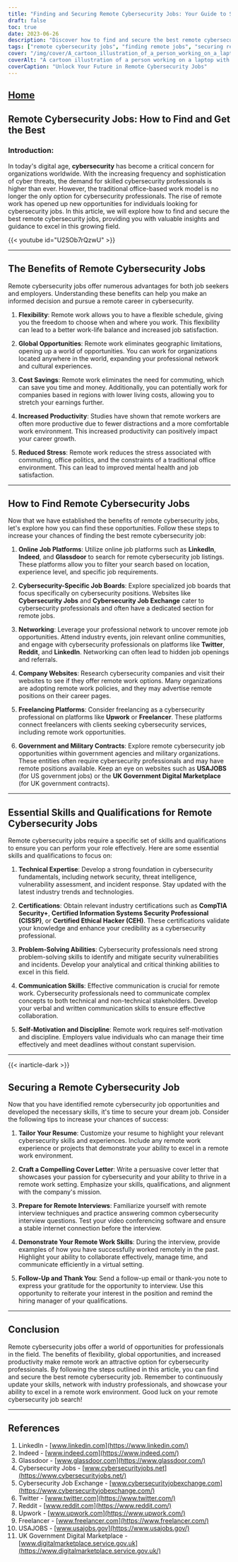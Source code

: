 ```yaml
---
title: "Finding and Securing Remote Cybersecurity Jobs: Your Guide to Success"
draft: false
toc: true
date: 2023-06-26
description: "Discover how to find and secure the best remote cybersecurity jobs, leveraging flexibility and global opportunities in this growing field."
tags: ["remote cybersecurity jobs", "finding remote jobs", "securing remote jobs", "cybersecurity careers", "remote work opportunities", "online job platforms", "cybersecurity job search", "work-life balance", "job satisfaction", "global job market", "job search strategies", "job boards", "networking", "freelancing", "government contracts", "technical expertise", "cybersecurity certifications", "problem-solving skills", "communication skills", "self-motivation", "remote interviews", "resume tips", "cover letter tips", "cybersecurity fundamentals", "network security", "threat intelligence", "vulnerability assessment", "incident response", "cybersecurity industry trends", "virtual collaboration", "time management skills"]
cover: "/img/cover/A_cartoon_illustration_of_a_person_working_on_a_laptop_with.png"
coverAlt: "A cartoon illustration of a person working on a laptop with cybersecurity-related icons and symbols around them."
coverCaption: "Unlock Your Future in Remote Cybersecurity Jobs"
---
```


## [Home](/cyber-security-career-playbook-start/)

## Remote Cybersecurity Jobs: How to Find and Get the Best

### Introduction:

In today's digital age, **cybersecurity** has become a critical concern for organizations worldwide. With the increasing frequency and sophistication of cyber threats, the demand for skilled cybersecurity professionals is higher than ever. However, the traditional office-based work model is no longer the only option for cybersecurity professionals. The rise of remote work has opened up new opportunities for individuals looking for cybersecurity jobs. In this article, we will explore how to find and secure the best remote cybersecurity jobs, providing you with valuable insights and guidance to excel in this growing field.

{{< youtube id="U2SOb7rQzwU" >}}

______

## The Benefits of Remote Cybersecurity Jobs

Remote cybersecurity jobs offer numerous advantages for both job seekers and employers. Understanding these benefits can help you make an informed decision and pursue a remote career in cybersecurity.

1. **Flexibility**: Remote work allows you to have a flexible schedule, giving you the freedom to choose when and where you work. This flexibility can lead to a better work-life balance and increased job satisfaction.

2. **Global Opportunities**: Remote work eliminates geographic limitations, opening up a world of opportunities. You can work for organizations located anywhere in the world, expanding your professional network and cultural experiences.

3. **Cost Savings**: Remote work eliminates the need for commuting, which can save you time and money. Additionally, you can potentially work for companies based in regions with lower living costs, allowing you to stretch your earnings further.

4. **Increased Productivity**: Studies have shown that remote workers are often more productive due to fewer distractions and a more comfortable work environment. This increased productivity can positively impact your career growth.

5. **Reduced Stress**: Remote work reduces the stress associated with commuting, office politics, and the constraints of a traditional office environment. This can lead to improved mental health and job satisfaction.

______

## How to Find Remote Cybersecurity Jobs

Now that we have established the benefits of remote cybersecurity jobs, let's explore how you can find these opportunities. Follow these steps to increase your chances of finding the best remote cybersecurity job:

1. **Online Job Platforms**: Utilize online job platforms such as **LinkedIn**, **Indeed**, and **Glassdoor** to search for remote cybersecurity job listings. These platforms allow you to filter your search based on location, experience level, and specific job requirements.

2. **Cybersecurity-Specific Job Boards**: Explore specialized job boards that focus specifically on cybersecurity positions. Websites like **Cybersecurity Jobs** and **Cybersecurity Job Exchange** cater to cybersecurity professionals and often have a dedicated section for remote jobs.

3. **Networking**: Leverage your professional network to uncover remote job opportunities. Attend industry events, join relevant online communities, and engage with cybersecurity professionals on platforms like **Twitter**, **Reddit**, and **LinkedIn**. Networking can often lead to hidden job openings and referrals.

4. **Company Websites**: Research cybersecurity companies and visit their websites to see if they offer remote work options. Many organizations are adopting remote work policies, and they may advertise remote positions on their career pages.

5. **Freelancing Platforms**: Consider freelancing as a cybersecurity professional on platforms like **Upwork** or **Freelancer**. These platforms connect freelancers with clients seeking cybersecurity services, including remote work opportunities.

6. **Government and Military Contracts**: Explore remote cybersecurity job opportunities within government agencies and military organizations. These entities often require cybersecurity professionals and may have remote positions available. Keep an eye on websites such as **USAJOBS** (for US government jobs) or the **UK Government Digital Marketplace** (for UK government contracts).

______

## Essential Skills and Qualifications for Remote Cybersecurity Jobs

Remote cybersecurity jobs require a specific set of skills and qualifications to ensure you can perform your role effectively. Here are some essential skills and qualifications to focus on:

1. **Technical Expertise**: Develop a strong foundation in cybersecurity fundamentals, including network security, threat intelligence, vulnerability assessment, and incident response. Stay updated with the latest industry trends and technologies.

2. **Certifications**: Obtain relevant industry certifications such as **CompTIA Security+**, **Certified Information Systems Security Professional (CISSP)**, or **Certified Ethical Hacker (CEH)**. These certifications validate your knowledge and enhance your credibility as a cybersecurity professional.

3. **Problem-Solving Abilities**: Cybersecurity professionals need strong problem-solving skills to identify and mitigate security vulnerabilities and incidents. Develop your analytical and critical thinking abilities to excel in this field.

4. **Communication Skills**: Effective communication is crucial for remote work. Cybersecurity professionals need to communicate complex concepts to both technical and non-technical stakeholders. Develop your verbal and written communication skills to ensure effective collaboration.

5. **Self-Motivation and Discipline**: Remote work requires self-motivation and discipline. Employers value individuals who can manage their time effectively and meet deadlines without constant supervision.

______
{{< inarticle-dark >}}
## Securing a Remote Cybersecurity Job

Now that you have identified remote cybersecurity job opportunities and developed the necessary skills, it's time to secure your dream job. Consider the following tips to increase your chances of success:

1. **Tailor Your Resume**: Customize your resume to highlight your relevant cybersecurity skills and experiences. Include any remote work experience or projects that demonstrate your ability to excel in a remote work environment.

2. **Craft a Compelling Cover Letter**: Write a persuasive cover letter that showcases your passion for cybersecurity and your ability to thrive in a remote work setting. Emphasize your skills, qualifications, and alignment with the company's mission.

3. **Prepare for Remote Interviews**: Familiarize yourself with remote interview techniques and practice answering common cybersecurity interview questions. Test your video conferencing software and ensure a stable internet connection before the interview.

4. **Demonstrate Your Remote Work Skills**: During the interview, provide examples of how you have successfully worked remotely in the past. Highlight your ability to collaborate effectively, manage time, and communicate efficiently in a virtual setting.

5. **Follow-Up and Thank You**: Send a follow-up email or thank-you note to express your gratitude for the opportunity to interview. Use this opportunity to reiterate your interest in the position and remind the hiring manager of your qualifications.

______

## Conclusion

Remote cybersecurity jobs offer a world of opportunities for professionals in the field. The benefits of flexibility, global opportunities, and increased productivity make remote work an attractive option for cybersecurity professionals. By following the steps outlined in this article, you can find and secure the best remote cybersecurity job. Remember to continuously update your skills, network with industry professionals, and showcase your ability to excel in a remote work environment. Good luck on your remote cybersecurity job search!

______

## References

1. LinkedIn - [www.linkedin.com](https://www.linkedin.com/)
2. Indeed - [www.indeed.com](https://www.indeed.com/)
3. Glassdoor - [www.glassdoor.com](https://www.glassdoor.com/)
4. Cybersecurity Jobs - [www.cybersecurityjobs.net](https://www.cybersecurityjobs.net/)
5. Cybersecurity Job Exchange - [www.cybersecurityjobexchange.com](https://www.cybersecurityjobexchange.com/)
6. Twitter - [www.twitter.com](https://www.twitter.com/)
7. Reddit - [www.reddit.com](https://www.reddit.com/)
8. Upwork - [www.upwork.com](https://www.upwork.com/)
9. Freelancer - [www.freelancer.com](https://www.freelancer.com/)
10. USAJOBS - [www.usajobs.gov](https://www.usajobs.gov/)
11. UK Government Digital Marketplace - [www.digitalmarketplace.service.gov.uk](https://www.digitalmarketplace.service.gov.uk/)